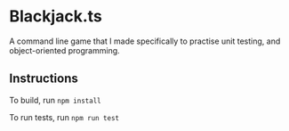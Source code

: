 # Blackjack.ts

A command line game that I made specifically to practise unit testing, and object-oriented programming.

## Instructions

To build, run `npm install`

To run tests, run `npm run test`
